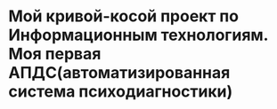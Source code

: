 # Мой кривой-косой проект по Информационным технологиям. Моя первая АПДС(автоматизированная система психодиагностики)
